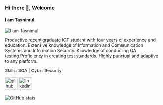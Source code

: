 ### Hi there 👋, Welcome
#### I am Tasnimul
![I am Tasnimul](https://media.licdn.com/dms/image/D5616AQEwklDtCdK-fQ/profile-displaybackgroundimage-shrink_350_1400/0/1693292585778?e=1700092800&v=beta&t=TNzTF-kN5fovX09iLmK1FAdn5T9R4zUPxTT7VARcRVY)

Productive recent graduate ICT student with four years of experience and education. Extensive knowledge of Information and Communication Systems and Information Security. Knowledge of conducting QA testing.Proficiency in creating test standards. Highly punctual and adaptive to any platform.


Skills: SQA | Cyber Security



[<img src='https://cdn.jsdelivr.net/npm/simple-icons@3.0.1/icons/github.svg' alt='github' height='40'>](https://github.com/tasnimulshihab)  [<img src='https://cdn.jsdelivr.net/npm/simple-icons@3.0.1/icons/linkedin.svg' alt='linkedin' height='40'>](https://www.linkedin.com/in/www.linkedin.com/in/TIShihab/)  

![GitHub stats](https://github-readme-stats.vercel.app/api?username=tasnimulshihab&show_icons=true)  

